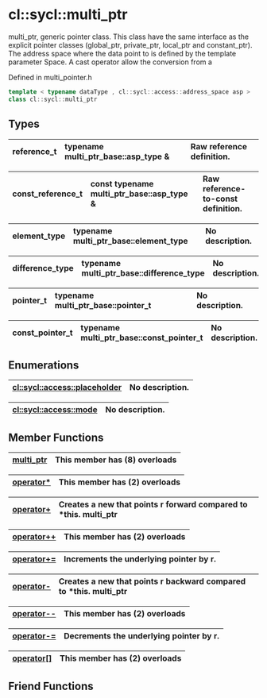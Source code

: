 # cl::sycl::multi_ptr

multi_ptr, generic pointer class. This class have the same interface as the explicit pointer classes (global_ptr, private_ptr, local_ptr and constant_ptr). The address space where the data point to is defined by the template parameter Space. A cast operator allow the conversion from a 

Defined in multi_pointer.h

```cpp
template < typename dataType , cl::sycl::access::address_space asp >
class cl::sycl::multi_ptr
```

## Types

| reference_t | typename multi_ptr_base::asp_type & | Raw reference definition.  |
| :--- | :--- | :--- |

| const_reference_t | const typename multi_ptr_base::asp_type & | Raw reference-to-const definition.  |
| :--- | :--- | :--- |

| element_type | typename multi_ptr_base::element_type | No description. |
| :--- | :--- | :--- |

| difference_type | typename multi_ptr_base::difference_type | No description. |
| :--- | :--- | :--- |

| pointer_t | typename multi_ptr_base::pointer_t | No description. |
| :--- | :--- | :--- |

| const_pointer_t | typename multi_ptr_base::const_pointer_t | No description. |
| :--- | :--- | :--- |

## Enumerations

| [cl::sycl::access::placeholder](./enums/placeholder/README.md) | No description. |
| :--- | :--- |

| [cl::sycl::access::mode](./enums/mode/README.md) | No description. |
| :--- | :--- |

## Member Functions

| [multi_ptr](./functions/multi_ptr/README.md) | This member has (8) overloads |
| :--- | :--- |

| [operator*](./functions/operator*/README.md) | This member has (2) overloads |
| :--- | :--- |

| [operator+](./functions/operator+/README.md) | Creates a new  that points r forward compared to *this. multi_ptr |
| :--- | :--- |

| [operator++](./functions/operator++/README.md) | This member has (2) overloads |
| :--- | :--- |

| [operator+=](./functions/operator+=/README.md) | Increments the underlying pointer by r.  |
| :--- | :--- |

| [operator-](./functions/operator-/README.md) | Creates a new  that points r backward compared to *this. multi_ptr |
| :--- | :--- |

| [operator--](./functions/operator--/README.md) | This member has (2) overloads |
| :--- | :--- |

| [operator-=](./functions/operator-=/README.md) | Decrements the underlying pointer by r.  |
| :--- | :--- |

| [operator[]](./functions/operator[]/README.md) | This member has (2) overloads |
| :--- | :--- |


## Friend Functions

